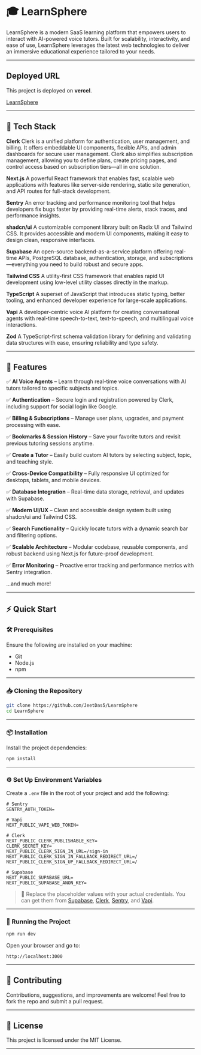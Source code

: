 # 🎓 LearnSphere

LearnSphere is a modern SaaS learning platform that empowers users to interact with AI-powered voice tutors. Built for
scalability, interactivity, and ease of use, LearnSphere leverages the latest web technologies to deliver an immersive
educational experience tailored to your needs.

---

## Deployed URL

This project is deployed on **vercel**.

[LearnSphere](https://learnsphere.jeetdas.tech)

---

## 🧠 Tech Stack

**Clerk**
Clerk is a unified platform for authentication, user management, and billing. It offers embeddable UI components,
flexible APIs, and admin dashboards for secure user management. Clerk also simplifies subscription management, allowing
you to define plans, create pricing pages, and control access based on subscription tiers—all in one solution.

**Next.js**
A powerful React framework that enables fast, scalable web applications with features like server-side rendering, static
site generation, and API routes for full-stack development.

**Sentry**
An error tracking and performance monitoring tool that helps developers fix bugs faster by providing real-time alerts,
stack traces, and performance insights.

**shadcn/ui**
A customizable component library built on Radix UI and Tailwind CSS. It provides accessible and modern UI components,
making it easy to design clean, responsive interfaces.

**Supabase**
An open-source backend-as-a-service platform offering real-time APIs, PostgreSQL database, authentication, storage, and
subscriptions—everything you need to build robust and secure apps.

**Tailwind CSS**
A utility-first CSS framework that enables rapid UI development using low-level utility classes directly in the markup.

**TypeScript**
A superset of JavaScript that introduces static typing, better tooling, and enhanced developer experience for
large-scale applications.

**Vapi**
A developer-centric voice AI platform for creating conversational agents with real-time speech-to-text, text-to-speech,
and multilingual voice interactions.

**Zod**
A TypeScript-first schema validation library for defining and validating data structures with ease, ensuring reliability
and type safety.

---

## 🔋 Features

✅ **AI Voice Agents** – Learn through real-time voice conversations with AI tutors tailored to specific subjects and
topics.

✅ **Authentication** – Secure login and registration powered by Clerk, including support for social login like Google.

✅ **Billing & Subscriptions** – Manage user plans, upgrades, and payment processing with ease.

✅ **Bookmarks & Session History** – Save your favorite tutors and revisit previous tutoring sessions anytime.

✅ **Create a Tutor** – Easily build custom AI tutors by selecting subject, topic, and teaching style.

✅ **Cross-Device Compatibility** – Fully responsive UI optimized for desktops, tablets, and mobile devices.

✅ **Database Integration** – Real-time data storage, retrieval, and updates with Supabase.

✅ **Modern UI/UX** – Clean and accessible design system built using shadcn/ui and Tailwind CSS.

✅ **Search Functionality** – Quickly locate tutors with a dynamic search bar and filtering options.

✅ **Scalable Architecture** – Modular codebase, reusable components, and robust backend using Next.js for future-proof
development.

✅ **Error Monitoring** – Proactive error tracking and performance metrics with Sentry integration.

...and much more!

---

## ⚡ Quick Start

### 🛠 Prerequisites

Ensure the following are installed on your machine:

* Git
* Node.js
* npm

---

### 📥 Cloning the Repository

```bash
git clone https://github.com/JeetDas5/LearnSphere
cd LearnSphere
```

---

### 📦 Installation

Install the project dependencies:

```bash
npm install
```

---

### ⚙️ Set Up Environment Variables

Create a `.env` file in the root of your project and add the following:

```env
# Sentry
SENTRY_AUTH_TOKEN=

# Vapi
NEXT_PUBLIC_VAPI_WEB_TOKEN=

# Clerk
NEXT_PUBLIC_CLERK_PUBLISHABLE_KEY=
CLERK_SECRET_KEY=
NEXT_PUBLIC_CLERK_SIGN_IN_URL=/sign-in
NEXT_PUBLIC_CLERK_SIGN_IN_FALLBACK_REDIRECT_URL=/
NEXT_PUBLIC_CLERK_SIGN_UP_FALLBACK_REDIRECT_URL=/

# Supabase
NEXT_PUBLIC_SUPABASE_URL=
NEXT_PUBLIC_SUPABASE_ANON_KEY=
```

> 🔐 Replace the placeholder values with your actual credentials. You can get them
> from [Supabase](https://supabase.com/), [Clerk](https://clerk.dev/), [Sentry](https://sentry.io/),
> and [Vapi](https://vapi.ai/).

---

### 🚀 Running the Project

```bash
npm run dev
```

Open your browser and go to:

```
http://localhost:3000
```

---

## 🤝 Contributing

Contributions, suggestions, and improvements are welcome! Feel free to fork the repo and submit a pull request.

---

## 📄 License

This project is licensed under the MIT License.

---
